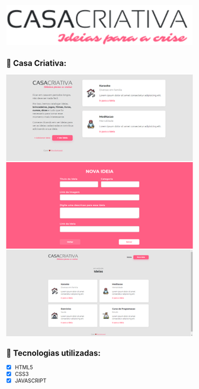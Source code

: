 <h1 align="center">
    <img width="600" src="public/logo.png" />
</h1>

📌 Casa Criativa:
------------------

<img src="public/home.png" alt="page-home">
<img src="public/addidea.png" alt="page-new-idea">
<img src="public/veridea.png" alt="page-view-idea">

🔧 Tecnologias utilizadas:
------------------

- [x] HTML5
- [x] CSS3
- [x] JAVASCRIPT
